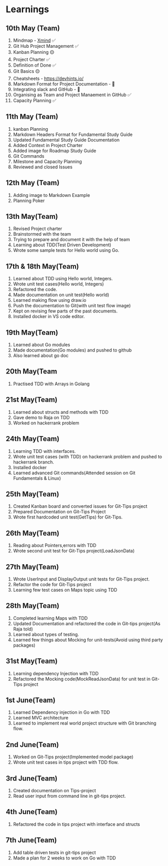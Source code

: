 # Learnings

## 10th May (Team)

1. Mindmap - [Xmind](https://www.xmind.net/download/) ✅
1. Git Hub Project Management ✅
1. Kanban Planning 🟡
1. Project Charter ✅
1. Definition of Done ✅
1. Git Basics 🟡
1. Cheatsheets - https://devhints.io/
1. Markdown Format for Project Documentation - 🔴
1. Integrating slack and GitHub - 🔴
1. Organising as Team and Project Manaement in GitHub ✅
1. Capacity Planning ✅

## 11th May (Team)

1. kanban Planning
1. Markdown Headers Format for Fundamental Study Guide
1. Updated Fundamental Study Guide Documentation
1. Added Context in Project Charter
1. Added image for Roadmap Study Guide
1. Git Commands
1. Milestone and Capacity Planning
1. Reviewed and closed Issues

## 12th May (Team)

1. Adding image to Markdown Example
1. Planning Poker

## 13th May(Team)

1. Revised Project charter
1. Brainstormed with the team
1. Trying to prepare and document it with the help of team
1. Learning about TDD(Test Driven Development)
1. Wrote some sample tests for Hello world using Go.

## 17th & 18th May(Team)

1. Learned about TDD using Hello world, Integers.
1. Wrote unit test cases(Hello world, Integers)
1. Refactored the code.
1. Made documentation on unit test(Hello world) 
1. Learned making flow using draw.io
1. Push the documentation to Git(with unit test flow image)
1. Kept on revising few parts of the past documents.
1. Installed docker in VS code editor.

## 19th May(Team)
1. Learned about Go modules
1. Made documentation(Go modules) and pushed to github
1. Also learned about go doc

## 20th May(Team
1. Practised TDD with Arrays in Golang

## 21st May(Team)
1. Learned about structs and methods with TDD
1. Gave demo to Raja on TDD
1. Worked on hackerrank problem

## 24th May(Team)
1. Learning TDD with interfaces.
1. Wrote unit test cases (with TDD) on hackerrank problem and pushed to hackerrank branch.
1. Installed docker
1. Learned advanced Git commands(Attended session on Git Fundamentals & Linux)

## 25th May(Team)
1. Created Kanban board and converted issues for Git-Tips project
1. Prepared Documentation on Git-Tips Project 
1. Wrote first hardcoded unit test(GetTips) for Git-Tips.

## 26th May(Team)
1. Reading about Pointers,errors with TDD
1. Wrote second unit test for Git-Tips project(LoadJsonData)

## 27th May(Team)
1. Wrote UserInput and DisplayOutput unit tests for Git-Tips project.
1. Refactor the code for Git-Tips project
1. Learning few test cases on Maps topic using TDD 

## 28th May(Team)
1. Completed learning Maps with TDD
1. Updated Documentation and refactored the code in Git-tips project(As Raja told)
1. Learned about types of testing.
1. Learned few things about Mocking for unit-tests(Avoid using third party packages)

## 31st May(Team)
1. Learning dependency Injection with TDD
1. Refactored the Mocking code(MockReadJsonData) for unit test in Git-Tips project  

## 1st June(Team)
1. Learned Dependency injection in Go with TDD
1. Learned MVC architecture
1. Learned to implement real world project structure with Git branching flow.

## 2nd June(Team)
1. Worked on Git-Tips project(Implemented model package)
1. Wrote unit test cases in tips project with TDD flow. 

## 3rd June(Team)
1. Created documentation on Tips-project
1. Read user input from command line in git-tips project.

## 4th June(Team)
1. Refactored the code in tips project with interface and structs

## 7th June(Team)
1. Add table driven tests in git-tips project
2. Made a plan for 2 weeks to work on Go with TDD

